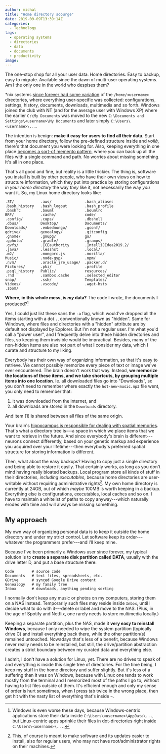 ```yaml
---
author: michal
title: "Home directory scourge"
date: 2019-09-09T13:39:14Z
categories:
  - Technology
tags:
  - operating systems
  - directories
  - data
  - documents
  - productivity
image:
---
```


The one-stop shop for all your user data. Home directories. Easy to backup, easy to migrate. Available since the dawn of multi-user operating systems. Am I the only one in the world who despises them?

<!--more-->

*nix systems [since forever had some variation][wikipedia-home-directory] of the `/home/<username>` directories, where everything user-specific was collected: configurations, settings, history, documents, downloads, multimedia and so forth. Windows joined the club with NT (and for the average user with Windows XP) where the earlier `C:\My Documents` was moved to the new `C:\Documents and Settings\<username>\My Documents` and later simply `C:\Users\<username>\...`.

The intention is benign: **make it easy for users to find all their data**. Start from your home directory, follow the pre-defined structure inside and *voilà*, there's that document you were looking for. Also, keeping everything in one place [becomes a sort-of memento pattern][memento-pattern], where you can back up all the files with a single command and path. No worries about missing something. It's all in one place.

That's all good and fine, but reality is a little trickier. The thing is, software you install is built by other people, who have their own views on how to structure information, which they put into practice by storing configurations *in your home directory* the way *they* like it, not necessarily the way *you* want it. So, my Linux home directory looks like:

```
.3T/            .aws/               .bash_aliases
.bash_history   .bash_logout        .bash_profile
.bashrc         .bouml              .boumlrc
BRF/            .cache/             code/
.config/        .cups/              .dbshell
.dbus/          Desktop/            Documents/
Downloads/      .embedmongo/        .gconf/
gdrive/         genealogy/          .gitconfig
.gnome/         .gnupg/             go/
.gphoto/        .gradle/            .gramps/
.gvfs/          .ICEauthority       .IntelliJIdea2019.2/
.java/          .lesshst            .local/
.m2/            .mongorc.js         .mozilla/
Music/          .node-gyp/          .npm/
.nvm/           .oracle_jre_usage/  .packer.d/
Pictures/       .pki/               .profile
.psql_history   Public/             resources/
.rnd            .sambox.cache       .selected_editor
snap/           .ssh/               Templates/
Videos/         .vscode/            .wget-hsts
.zoom/
```

__Where, in this whole mess, is *my* data?__ The code I wrote, the documents I produced?[^1]

Yes, I could just list these sans the `-a` flag, which would've dropped all the items starting with a dot `.`, conventionally known as "hidden". Same for Windows, where files and directories with a "hidden" attribute are by default not displayed by Explorer. But I'm not a regular user. I'm what you'd call a "power user", and I frequently delve into these hidden directories and files, so keeping them invisible would be impractical. Besides, many of the non-hidden items are also not part of what I consider my data, which I curate and structure to my liking.

Everybody has their own way of organizing information, so that it's easy to retrieve. We cannot possibly memorize every piece of text or image we've ever encountered. The brain doesn't work that way. Instead, **we memorize the locations of these items, and we take shortcuts, by grouping multiple items into one location**. Ie. all downloaded files go into "Downloads", so you don't need to remember where exactly the `hot-new-music.mp3` file went, you only need to remember that:

1. it was downloaded from the internet, and
2. all downloads are stored in the `Downloads` directory.

And item (1) is shared between all files of the same origin.

Your brain's [hippocampus is responsible for dealing with spatial memories][hippocampus]. That's what a directory tree is---a space in which we place items that we want to retrieve in the future. And since everybody's brain is different---neurons connect differently, based on your genetic markup and experience you acquired over your lifetime---then everybody's preferred spatial structure for storing information is different.

Then, what about the easy backups? Having to copy just a single directory and being able to restore it easily. That certainly works, as long as you don't mind having really bloated backups. Local program store all kinds of stuff in their directories, *including executables*, because home directories are user-writable without requiring administrative rights[^2]. My own home directory is currently at 24GB, out of which *maybe* 100MB is worth keeping in a backup. Everything else is configurations, executables, local caches and so on. I have to maintain a whitelist of paths to copy anyway---which naturally erodes with time and will always be missing something.

## My approach

My own way of organizing personal data is to keep it outside the home directory and under my strict control. Let software keep its order---whatever the programmers prefer---and I'll keep mine.

Because I've been primarily a Windows user since forever, my typical solution is to **create a separate disk partition called DATA**, usually with the drive letter D, and put a base structure there:

```
Code        # source code
Documents   # text files, spreadsheets, etc.
GDrive      # synced Google Drive content
Genealogy   # my family tree
Inbox       # downloads, anything pending sorting
```

I normally don't keep any music or photos on my computers, storing them on a NAS instead. Temporarily such files may reside inside `Inbox`, until I decide what to do with it---delete or label and move to the NAS. (Plus, in the age of Spotify and Netflix, one rarely needs to store multimedia locally.)

Keeping a separate partition, plus the NAS, made it **very easy to reinstall Windows**, because I only needed to wipe the system partition (typically drive C) and install everything back there, while the other partition(s) remained untouched. Nowadays that's less of a benefit, because Windows never really needs to be reinstalled, but still, the drive/partition abstraction creates a strict boundary between my curated data and everything else.

I admit, I don't have a solution for Linux, yet. There are no drives to speak of and everything is inside this single tree of directories. For the time being, I keep my stuff in the home directory and suffer slightly. But it's less of a suffering than it was on Windows, because with Linux one tends to work mostly from the terminal and I memorized most of the paths I go to, without having to list files outside of them. It's efficient enough and only my sense of order is hurt sometimes, when I press tab twice in the wrong place, then get hit with the nasty list of everything that's inside `~`.


[^1]: Windows is even worse these days, because Windows-centric applications store their data inside `C:\Users\<username>\AppData\...`, but Linux-centric apps sprinkle their files in dot-directories right inside `C:\Users\<username>\...`.
[^2]: This, of course is meant to make software and its updates easier to install, also for regular users, who may not have root/administrator rights on their machines.

[wikipedia-home-directory]: https://en.wikipedia.org/wiki/Home_directory
[memento-pattern]: https://sourcemaking.com/design_patterns/memento
[hippocampus]: https://www.verywellmind.com/what-is-the-hippocampus-2795231
